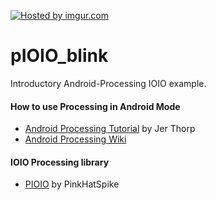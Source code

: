 <a href="http://imgur.com/dDBmHAJ"><img src="http://i.imgur.com/dDBmHAJ.gif" title="Hosted by imgur.com" /></a>

pIOIO_blink
===========

Introductory Android-Processing IOIO example.

#### How to use Processing in Android Mode
   * <a href="http://processing.org/tutorials/android/">Android Processing Tutorial</a> by Jer Thorp
   * <a href="http://wiki.processing.org/w/Android">Android Processing Wiki</a>

#### IOIO Processing library
  * <a href="https://github.com/PinkHatSpike/pioio">PIOIO</a> by PinkHatSpike
